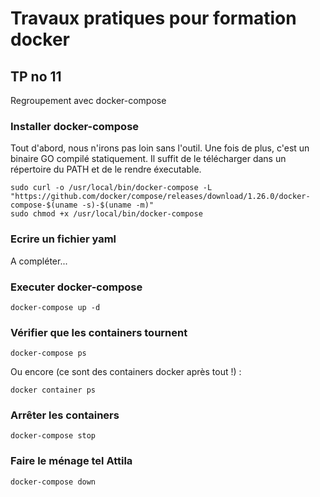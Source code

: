 # Travaux pratiques pour formation docker

## TP no 11
Regroupement avec docker-compose

### Installer docker-compose
Tout d'abord, nous n'irons pas loin sans l'outil.
Une fois de plus, c'est un binaire GO compilé statiquement. Il suffit de le télécharger dans un répertoire du PATH et de le rendre éxecutable.
```
sudo curl -o /usr/local/bin/docker-compose -L "https://github.com/docker/compose/releases/download/1.26.0/docker-compose-$(uname -s)-$(uname -m)"
sudo chmod +x /usr/local/bin/docker-compose
```

### Ecrire un fichier yaml

A compléter...

### Executer docker-compose
```
docker-compose up -d
```

### Vérifier que les containers tournent
```
docker-compose ps
```
Ou encore (ce sont des containers docker après tout !) :
```
docker container ps 
```

### Arrêter les containers
```
docker-compose stop
```


### Faire le ménage tel Attila
```
docker-compose down
```


